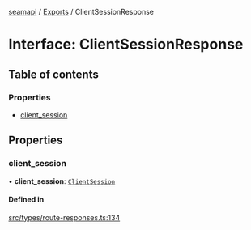 [seamapi](../README.md) / [Exports](../modules.md) / ClientSessionResponse

# Interface: ClientSessionResponse

## Table of contents

### Properties

- [client\_session](ClientSessionResponse.md#client_session)

## Properties

### client\_session

• **client\_session**: [`ClientSession`](ClientSession.md)

#### Defined in

[src/types/route-responses.ts:134](https://github.com/seamapi/javascript/blob/main/src/types/route-responses.ts#L134)
